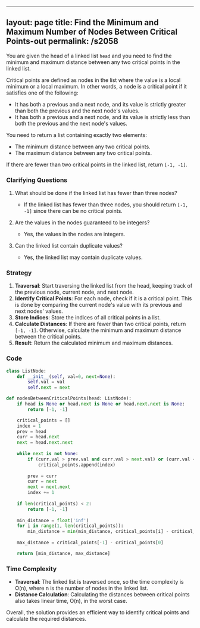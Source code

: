 
---
layout: page
title:  Find the Minimum and Maximum Number of Nodes Between Critical Points-out
permalink: /s2058
---
You are given the head of a linked list `head` and you need to find the minimum and maximum distance between any two critical points in the linked list.

Critical points are defined as nodes in the list where the value is a local minimum or a local maximum. In other words, a node is a critical point if it satisfies one of the following:
- It has both a previous and a next node, and its value is strictly greater than both the previous and the next node's values.
- It has both a previous and a next node, and its value is strictly less than both the previous and the next node's values.

You need to return a list containing exactly two elements: 
- The minimum distance between any two critical points.
- The maximum distance between any two critical points.

If there are fewer than two critical points in the linked list, return `[-1, -1]`.

### Clarifying Questions
1. What should be done if the linked list has fewer than three nodes?
   - If the linked list has fewer than three nodes, you should return `[-1, -1]` since there can be no critical points.
   
2. Are the values in the nodes guaranteed to be integers?
   - Yes, the values in the nodes are integers.

3. Can the linked list contain duplicate values?
   - Yes, the linked list may contain duplicate values.

### Strategy
1. **Traversal**: Start traversing the linked list from the head, keeping track of the previous node, current node, and next node.
2. **Identify Critical Points**: For each node, check if it is a critical point. This is done by comparing the current node's value with its previous and next nodes' values.
3. **Store Indices**: Store the indices of all critical points in a list.
4. **Calculate Distances**: If there are fewer than two critical points, return `[-1, -1]`. Otherwise, calculate the minimum and maximum distance between the critical points.
5. **Result**: Return the calculated minimum and maximum distances.

### Code
```python
class ListNode:
    def __init__(self, val=0, next=None):
        self.val = val
        self.next = next

def nodesBetweenCriticalPoints(head: ListNode):
    if head is None or head.next is None or head.next.next is None:
        return [-1, -1]

    critical_points = []
    index = 1
    prev = head
    curr = head.next
    next = head.next.next
    
    while next is not None:
        if (curr.val > prev.val and curr.val > next.val) or (curr.val < prev.val and curr.val < next.val):
            critical_points.append(index)
        
        prev = curr
        curr = next
        next = next.next
        index += 1
    
    if len(critical_points) < 2:
        return [-1, -1]
    
    min_distance = float('inf')
    for i in range(1, len(critical_points)):
        min_distance = min(min_distance, critical_points[i] - critical_points[i - 1])
        
    max_distance = critical_points[-1] - critical_points[0]

    return [min_distance, max_distance]
```

### Time Complexity
- **Traversal**: The linked list is traversed once, so the time complexity is O(n), where n is the number of nodes in the linked list.
- **Distance Calculation**: Calculating the distances between critical points also takes linear time, O(n), in the worst case.

Overall, the solution provides an efficient way to identify critical points and calculate the required distances.
